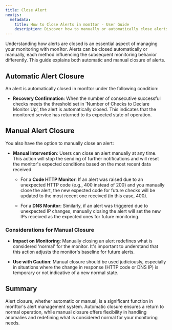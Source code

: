 ```yaml
---
title: Close Alert  
nextjs: 
  metadata:
    title: How to Close Alerts in mon1tor - User Guide
    description: Discover how to manually or automatically close alerts in mon1tor and understand how it affects your monitor's status.
---
```



Understanding how alerts are closed is an essential aspect of managing your monitoring with mon1tor. Alerts can be closed automatically or manually, each method influencing the subsequent monitoring behavior differently. This guide explains both automatic and manual closure of alerts.

## Automatic Alert Closure

An alert is automatically closed in mon1tor under the following condition:

- **Recovery Confirmation**: When the number of consecutive successful checks meets the threshold set in 'Number of Checks to Declare Monitor Up', the alert is automatically closed. This indicates that the monitored service has returned to its expected state of operation.

## Manual Alert Closure

You also have the option to manually close an alert:

- **Manual Intervention**: Users can close an alert manually at any time. This action will stop the sending of further notifications and will reset the monitor's expected conditions based on the most recent data received.

    - For a **Code HTTP Monitor**: If an alert was raised due to an unexpected HTTP code (e.g., 400 instead of 200) and you manually close the alert, the new expected code for future checks will be updated to the most recent one received (in this case, 400).
  
    - For a **DNS Monitor**: Similarly, if an alert was triggered due to unexpected IP changes, manually closing the alert will set the new IPs received as the expected ones for future monitoring.

### Considerations for Manual Closure

- **Impact on Monitoring**: Manually closing an alert redefines what is considered 'normal' for the monitor. It's important to understand that this action adjusts the monitor's baseline for future alerts.
  
- **Use with Caution**: Manual closure should be used judiciously, especially in situations where the change in response (HTTP code or DNS IP) is temporary or not indicative of a new normal state.

## Summary

Alert closure, whether automatic or manual, is a significant function in mon1tor's alert management system. Automatic closure ensures a return to normal operation, while manual closure offers flexibility in handling anomalies and redefining what is considered normal for your monitoring needs.

